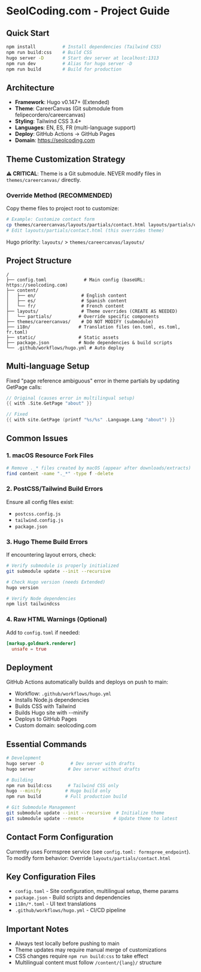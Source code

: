 # SeolCoding.com - Project Guide

## Quick Start
```bash
npm install          # Install dependencies (Tailwind CSS)
npm run build:css    # Build CSS
hugo server -D       # Start dev server at localhost:1313
npm run dev          # Alias for hugo server -D
npm run build        # Build for production
```

## Architecture
- **Framework**: Hugo v0.147+ (Extended)
- **Theme**: CareerCanvas (Git submodule from felipecordero/careercanvas)
- **Styling**: Tailwind CSS 3.4+
- **Languages**: EN, ES, FR (multi-language support)
- **Deploy**: GitHub Actions → GitHub Pages
- **Domain**: https://seolcoding.com

## Theme Customization Strategy
**⚠️ CRITICAL**: Theme is a Git submodule. NEVER modify files in `themes/careercanvas/` directly.

### Override Method (RECOMMENDED)
Copy theme files to project root to customize:
```bash
# Example: Customize contact form
cp themes/careercanvas/layouts/partials/contact.html layouts/partials/contact.html
# Edit layouts/partials/contact.html (this overrides theme)
```

Hugo priority: `layouts/` > `themes/careercanvas/layouts/`

## Project Structure
```
/
├── config.toml              # Main config (baseURL: https://seolcoding.com)
├── content/
│   ├── en/                 # English content
│   ├── es/                 # Spanish content
│   └── fr/                 # French content
├── layouts/                # Theme overrides (CREATE AS NEEDED)
│   └── partials/          # Override specific components
├── themes/careercanvas/    # DO NOT MODIFY (submodule)
├── i18n/                  # Translation files (en.toml, es.toml, fr.toml)
├── static/                # Static assets
├── package.json           # Node dependencies & build scripts
└── .github/workflows/hugo.yml # Auto deploy
```

## Multi-language Setup
Fixed "page reference ambiguous" error in theme partials by updating GetPage calls:
```go
// Original (causes error in multilingual setup)
{{ with .Site.GetPage "about" }}

// Fixed
{{ with site.GetPage (printf "%s/%s" .Language.Lang "about") }}
```

## Common Issues

### 1. macOS Resource Fork Files
```bash
# Remove ._* files created by macOS (appear after downloads/extracts)
find content -name "._*" -type f -delete
```

### 2. PostCSS/Tailwind Build Errors
Ensure all config files exist:
- `postcss.config.js`
- `tailwind.config.js`
- `package.json`

### 3. Hugo Theme Build Errors
If encountering layout errors, check:
```bash
# Verify submodule is properly initialized
git submodule update --init --recursive

# Check Hugo version (needs Extended)
hugo version

# Verify Node dependencies
npm list tailwindcss
```

### 4. Raw HTML Warnings (Optional)
Add to `config.toml` if needed:
```toml
[markup.goldmark.renderer]
  unsafe = true
```

## Deployment
GitHub Actions automatically builds and deploys on push to main:
- Workflow: `.github/workflows/hugo.yml`
- Installs Node.js dependencies
- Builds CSS with Tailwind
- Builds Hugo site with --minify
- Deploys to GitHub Pages
- Custom domain: seolcoding.com

## Essential Commands
```bash
# Development
hugo server -D          # Dev server with drafts
hugo server            # Dev server without drafts

# Building
npm run build:css      # Tailwind CSS only
hugo --minify         # Hugo build only
npm run build         # Full production build

# Git Submodule Management
git submodule update --init --recursive  # Initialize theme
git submodule update --remote           # Update theme to latest
```

## Contact Form Configuration
Currently uses Formspree service (see `config.toml: formspree_endpoint`).
To modify form behavior: Override `layouts/partials/contact.html`

## Key Configuration Files
- `config.toml` - Site configuration, multilingual setup, theme params
- `package.json` - Build scripts and dependencies
- `i18n/*.toml` - UI text translations
- `.github/workflows/hugo.yml` - CI/CD pipeline

## Important Notes
- Always test locally before pushing to main
- Theme updates may require manual merge of customizations
- CSS changes require `npm run build:css` to take effect
- Multilingual content must follow `/content/{lang}/` structure

